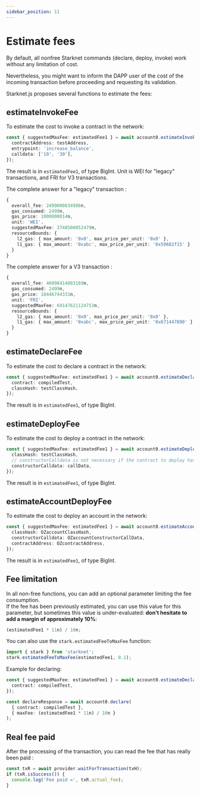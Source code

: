 ```yaml
---
sidebar_position: 11
---
```


# Estimate fees

By default, all nonfree Starknet commands (declare, deploy, invoke) work without any limitation of cost.

Nevertheless, you might want to inform the DAPP user of the cost of the incoming transaction before proceeding and requesting its validation.

Starknet.js proposes several functions to estimate the fees:

## estimateInvokeFee

To estimate the cost to invoke a contract in the network:

```typescript
const { suggestedMaxFee: estimatedFee1 } = await account0.estimateInvokeFee({
  contractAddress: testAddress,
  entrypoint: 'increase_balance',
  calldata: ['10', '30'],
});
```

The result is in `estimatedFee1`, of type BigInt. Unit is WEI for "legacy" transactions, and FRI for V3 transactions.

The complete answer for a "legacy" transaction :

```typescript
{
  overall_fee: 2499000034986n,
  gas_consumed: 2499n,
  gas_price: 1000000014n,
  unit: 'WEI',
  suggestedMaxFee: 3748500052479n,
  resourceBounds: {
    l2_gas: { max_amount: '0x0', max_price_per_unit: '0x0' },
    l1_gas: { max_amount: '0xabc', max_price_per_unit: '0x59682f15' }
  }
}
```

The complete answer for a V3 transaction :

```typescript
{
  overall_fee: 46098414083169n,
  gas_consumed: 2499n,
  gas_price: 18446744331n,
  unit: 'FRI',
  suggestedMaxFee: 69147621124753n,
  resourceBounds: {
    l2_gas: { max_amount: '0x0', max_price_per_unit: '0x0' },
    l1_gas: { max_amount: '0xabc', max_price_per_unit: '0x671447890' }
  }
}
```

## estimateDeclareFee

To estimate the cost to declare a contract in the network:

```typescript
const { suggestedMaxFee: estimatedFee1 } = await account0.estimateDeclareFee({
  contract: compiledTest,
  classHash: testClassHash,
});
```

The result is in `estimatedFee1`, of type BigInt.

## estimateDeployFee

To estimate the cost to deploy a contract in the network:

```typescript
const { suggestedMaxFee: estimatedFee1 } = await account0.estimateDeployFee({
  classHash: testClassHash,
  // constructorCalldata is not necessary if the contract to deploy has no constructor
  constructorCalldata: callData,
});
```

The result is in `estimatedFee1`, of type BigInt.

## estimateAccountDeployFee

To estimate the cost to deploy an account in the network:

```typescript
const { suggestedMaxFee: estimatedFee1 } = await account0.estimateAccountDeployFee({
  classHash: OZaccountClassHash,
  constructorCalldata: OZaccountConstructorCallData,
  contractAddress: OZcontractAddress,
});
```

The result is in `estimatedFee1`, of type BigInt.

## Fee limitation

In all non-free functions, you can add an optional parameter limiting the fee consumption.  
If the fee has been previously estimated, you can use this value for this parameter, but sometimes this value is under-evaluated: **don't hesitate to add a margin of approximately 10%**:

```typescript
(estimatedFee1 * 11n) / 10n;
```

You can also use the `stark.estimatedFeeToMaxFee` function:

```typescript
import { stark } from 'starknet';
stark.estimatedFeeToMaxFee(estimatedFee1, 0.1);
```

Example for declaring:

```typescript
const { suggestedMaxFee: estimatedFee1 } = await account0.estimateDeclareFee({
  contract: compiledTest,
});

const declareResponse = await account0.declare(
  { contract: compiledTest },
  { maxFee: (estimatedFee1 * 11n) / 10n }
);
```

## Real fee paid

After the processing of the transaction, you can read the fee that has really been paid :

```typescript
const txR = await provider.waitForTransaction(txH);
if (txR.isSuccess()) {
  console.log('Fee paid =', txR.actual_fee);
}
```
